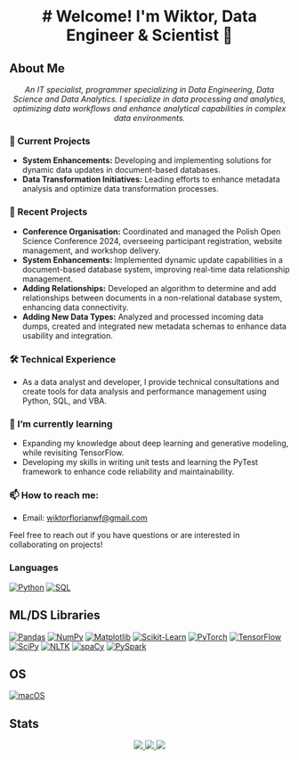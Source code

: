 <h1 align="center"> # Welcome! I'm Wiktor, Data Engineer & Scientist 👋 </h1>

## About Me
<p align="center">
  <i>
      An IT specialist, programmer specializing in Data Engineering, Data Science and Data Analytics.
      I specialize in data processing and analytics, optimizing data workflows and enhance analytical capabilities in complex data environments.
  </i>
</p>

### 🔭 Current Projects
- **System Enhancements:** Developing and implementing solutions for dynamic data updates in document-based databases.
- **Data Transformation Initiatives:** Leading efforts to enhance metadata analysis and optimize data transformation processes.

### 🌟 Recent Projects
- **Conference Organisation:** Coordinated and managed the Polish Open Science Conference 2024, overseeing participant registration, website management, and workshop delivery.
- **System Enhancements:** Implemented dynamic update capabilities in a document-based database system, improving real-time data relationship management.
- **Adding Relationships:** Developed an algorithm to determine and add relationships between documents in a non-relational database system, enhancing data connectivity.
- **Adding New Data Types:** Analyzed and processed incoming data dumps, created and integrated new metadata schemas to enhance data usability and integration.


### 🛠 Technical Experience
- As a data analyst and developer, I provide technical consultations and create tools for data analysis and performance management using Python, SQL, and VBA.

### 🌱 I’m currently learning
- Expanding my knowledge about deep learning and generative modeling, while revisiting TensorFlow.
- Developing my skills in writing unit tests and learning the PyTest framework to enhance code reliability and maintainability.

### 📫 How to reach me:
- Email: wiktorflorianwf@gmail.com

Feel free to reach out if you have questions or are interested in collaborating on projects!

### Languages
[![Python](https://img.shields.io/badge/python-black?style=for-the-badge&logo=python)](https://github.com/wiktorflorian)
[![SQL](https://img.shields.io/badge/sql-black?style=for-the-badge&logo=mysql)](https://github.com/wiktorflorian)


## ML/DS Libraries
[![Pandas](https://img.shields.io/badge/pandas-black?style=for-the-badge&logo=pandas)](https://github.com/wiktorflorian)
[![NumPy](https://img.shields.io/badge/numpy-black?style=for-the-badge&logo=numpy)](https://github.com/wiktorflorian)
[![Matplotlib](https://img.shields.io/badge/Matplotlib-%23ffffff.svg?style=for-the-badge&logo=Matplotlib&logoColor=black)](https://github.com/wiktorflorian)
[![Scikit-Learn](https://img.shields.io/badge/scikit--learn-black?style=for-the-badge&logo=scikit-learn)](https://github.com/wiktorflorian)
[![PyTorch](https://img.shields.io/badge/PyTorch-black?style=for-the-badge&logo=PyTorch)](https://github.com/wiktorflorian)
[![TensorFlow](https://img.shields.io/badge/TensorFlow-%23FF6F00.svg?style=for-the-badge&logo=TensorFlow&logoColor=white)](https://github.com/wiktorflorian)
[![SciPy](https://img.shields.io/badge/SciPy-black?style=for-the-badge&logo=scipy)](https://github.com/wiktorflorian)
[![NLTK](https://img.shields.io/badge/NLTK-%23ff69b4.svg?style=for-the-badge&logo=NLTK&logoColor=black)](https://github.com/wiktorflorian)
[![spaCy](https://img.shields.io/badge/spaCy-09A3D5.svg?style=for-the-badge&logo=spaCy&logoColor=white)](https://github.com/wiktorflorian)
[![PySpark](https://img.shields.io/badge/PySpark-d56809.svg?style=for-the-badge&logo=PySpark&logoColor=white)](https://github.com/wiktorflorian)


## OS
[![macOS](https://img.shields.io/badge/mac%20os-000000?style=for-the-badge&logo=macos&logoColor=F0F0F0)](https://github.com/wiktorflorian)

## Stats
<p align="center">
  <a href="https://github.com/wiktorflorian">
    <img src="http://github-profile-summary-cards.vercel.app/api/cards/profile-details?username=wiktorflorian&theme=dracula" />
  </a>
  <a href="https://github.com/wiktorflorian">
    <img src="https://github-readme-streak-stats.herokuapp.com/?user=wiktorflorian&hide_border=true&card_width=338&theme=dracula" />
  </a>
  <a href="https://github.com/wiktorflorian">
    <img src="http://github-profile-summary-cards.vercel.app/api/cards/stats?username=wiktorflorian&theme=dracula" />
  </a>
</p>
